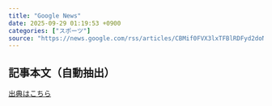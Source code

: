 ```yaml
---
title: "Google News"
date: 2025-09-29 01:19:53 +0900
categories: ["スポーツ"]
source: "https://news.google.com/rss/articles/CBMif0FVX3lxTFBlRDFyd2doNDVzNEdaNkI2VTdMN1ZoX0hfSU9HQW1GWmVpZ0dnOXBNRkVZS1luRUs5QWUzSWk1RFcyallIdDJ6VlRKUEhpUXVNNk90aXM4aHZEeUQyYWh1S2ZlLU5seXFWTzB5YVJFR2FUNmNTT0RFenJpZ3Q0Nmc?oc=5"
---
```


## 記事本文（自動抽出）
<body class="y0K44d EA71Tc" id="readabilityBody"></body>

[出典はこちら](https://news.google.com/rss/articles/CBMif0FVX3lxTFBlRDFyd2doNDVzNEdaNkI2VTdMN1ZoX0hfSU9HQW1GWmVpZ0dnOXBNRkVZS1luRUs5QWUzSWk1RFcyallIdDJ6VlRKUEhpUXVNNk90aXM4aHZEeUQyYWh1S2ZlLU5seXFWTzB5YVJFR2FUNmNTT0RFenJpZ3Q0Nmc?oc=5)
